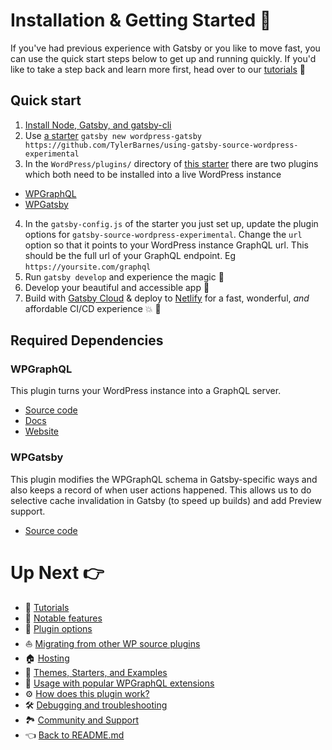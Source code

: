 # Installation & Getting Started :baby_chick:

If you've had previous experience with Gatsby or you like to move fast, you can use the quick start steps below to get up and running quickly. If you'd like to take a step back and learn more first, head over to our [tutorials](./tutorials/index.md) :footprints:



## Quick start

1. [Install Node, Gatsby, and gatsby-cli](https://www.gatsbyjs.org/docs/)
2. Use [a starter](./themes-starters-examples.md)  `gatsby new wordpress-gatsby https://github.com/TylerBarnes/using-gatsby-source-wordpress-experimental`
3. In the `WordPress/plugins/` directory of [this starter](https://github.com/TylerBarnes/using-gatsby-source-wordpress-experimental/tree/master/WordPress/plugins) there are two plugins which both need to be installed into a live WordPress instance
  - [WPGraphQL](https://github.com/wp-graphql/wp-graphql)
  - [WPGatsby](https://github.com/gatsbyjs/wp-gatsby)
4. In the `gatsby-config.js` of the starter you just set up, update the plugin options for `gatsby-source-wordpress-experimental`. Change the `url` option so that it points to your WordPress instance GraphQL url. This should be the full url of your GraphQL endpoint. Eg `https://yoursite.com/graphql`
5. Run `gatsby develop` and experience the magic :star2:
6. Develop your beautiful and accessible app :nail_care:
7. Build with [Gatsby Cloud](https://www.gatsbyjs.com/) & deploy to [Netlify](https://www.gatsbyjs.com/guides/netlify/) for a fast, wonderful, _and_ affordable CI/CD experience :boom: :rocket:



## Required Dependencies

### WPGraphQL

This plugin turns your WordPress instance into a GraphQL server.

- [Source code](https://github.com/wp-graphql/wp-graphql)
- [Docs](https://docs.wpgraphql.com/)
- [Website](https://www.wpgraphql.com/)

### WPGatsby

This plugin modifies the WPGraphQL schema in Gatsby-specific ways and also keeps a record of when user actions happened. This allows us to do selective cache invalidation in Gatsby (to speed up builds) and add Preview support.

- [Source code](https://github.com/gatsbyjs/wp-gatsby)



# Up Next :point_right:

- :school: [Tutorials](./tutorials/index.md)
- :feet: [Notable features](./features/index.md)
- :electric_plug: [Plugin options](./plugin-options.md)
- :boat: [Migrating from other WP source plugins](./migrating-from-other-wp-source-plugins.md)
- :house: [Hosting](./hosting.md)
- :athletic_shoe: [Themes, Starters, and Examples](./themes-starters-examples.md)
-  :medal_sports: [Usage with popular WPGraphQL extensions](./usage-with-popular-wp-graphql-extensions.md)
- :gear: [How does this plugin work?](./how-does-this-plugin-work.md)
- :hammer_and_wrench: [Debugging and troubleshooting](./debugging-and-troubleshooting.md)
- :national_park: [Community and Support](./community-and-support.md)
- :point_left: [Back to README.md](../README.md)